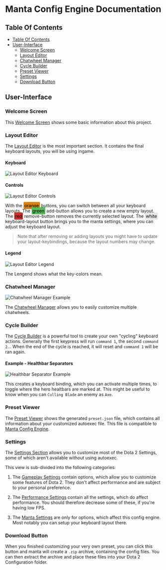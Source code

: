 # Manta Config Engine Documentation

## Table Of Contents
<!-- TOC depthFrom:2 depthTo:3 withLinks:1 updateOnSave:1 orderedList:0 -->

- [Table Of Contents](#table-of-contents)
- [User-Interface](#user-interface)
	- [Welcome Screen](#welcome-screen)
	- [Layout Editor](#layout-editor)
	- [Chatwheel Manager](#chatwheel-manager)
	- [Cycle Builder](#cycle-builder)
	- [Preset Viewer](#preset-viewer)
	- [Settings](#settings)
	- [Download Button](#download-button)

<!-- /TOC -->

## User-Interface

### Welcome Screen

This [Welcome Screen](https://manta.dodekeract.report) shows some basic information about this project.

### Layout Editor

The [Layout Editor](https://manta.dodekeract.report/#/editor) is the most important section.
It contains the final keyboard layouts, you will be using ingame.

#### Keyboard

![Layout Editor Keyboard][image-user-interface-layout-editor-keyboard]

#### Controls

![Layout Editor Controls][image-user-interface-layout-editor-controls]

With the <span style="background-color: #d58512; padding: 3px; border-radius: 3px; color: black;">orange</span> buttons, you can switch between all your keyboard layouts.
The <span style="background-color: #5cb85c; padding: 3px; border-radius: 3px; color: black;">green</span> add-button allows you to create a new empty layout.
The <span style="background-color: #c9302c; padding: 3px; border-radius: 3px; color: black;">red</span> remove-button removes the currently selected layout.
The <span style="background-color: #e6e6e6; padding: 3px; border-radius: 3px; color: black;">white</span> keyboard-layout button brings you to the manta settings, where you can adjust the keyboard layout.

> Note that after removing or adding layouts you might have to update your layout-keybindings, because the layout numbers may change.

#### Legend

![Layout Editor Legend][image-user-interface-layout-editor-legend]

The Lengend shows what the key-colors mean.

### Chatwheel Manager

![Chatwheel Manager Example][image-user-interface-chatwheel-manager-example]

The [Chatwheel Manager](https://manta.dodekeract.report/#/chatwheels) allows you to easily customize multiple chatwheels.

### Cycle Builder

The [Cycle Builder](https://manta.dodekeract.report/#/cycle-builder) is a powerful tool to create your own "cycling" keyboard actions.
Generally the first keypress will run `command 1`, the second `command 2`...
When the end of the cycle is reached, it will reset and `command 1` will be ran again.

#### Example - Healthbar Separators

![Healthbar Separator Example][image-user-interface-cycle-builder-example]

This creates a keyboard binding, which you can activate multiple times,
to toggle where the hero healtbars are marked at.
This might be useful to know when you can `Culling Blade` an enemy as `Axe`.

### Preset Viewer

The [Preset Viewer](https://manta.dodekeract.report/#/preset) shows the generated `preset.json` file,
which contains all information about your customized autoexec file.
This file is compatible to [Manta Config Engine](https://github.com/dodekeract/manta-config-engine).

### Settings

The [Settings Section](https://manta.dodekeract.report/#/settings) allows you to customize most of the
Dota 2 Settings, some of which aren't available without using autoexec.

This view is sub-divided into the following categories:

1. The [Gameplay Settings](https://manta.dodekeract.report/#/settings/gameplay) contain options, which allow you to customize some features of Dota 2.
They don't affect performance and are subject to your personal preference.

2. The [Performance Settings](https://manta.dodekeract.report/#/settings/performance) contain all the settings, which do affect performance.
You should therefore decrease some of these, if you're having low FPS.

3. The [Manta Settings](https://manta.dodekeract.report/#/settings/engine) are only for options, which affect this config engine.
Most notably you can setup your keyboard layout there.

### Download Button

When you finished customizing your very own preset, you can click this button and manta will create a `.zip` archive, containing the config files.
You can then extract the archive and place these files into your Dota 2 Configuration folder.

[image-user-interface-layout-editor-controls]: https://raw.githubusercontent.com/dodekeract/manta-config-engine-app/master/documentation/images/user-interface/layout-editor-controls.png

[image-user-interface-layout-editor-keyboard]: https://raw.githubusercontent.com/dodekeract/manta-config-engine-app/master/documentation/images/user-interface/layout-editor-keyboard.png

[image-user-interface-layout-editor-legend]: https://raw.githubusercontent.com/dodekeract/manta-config-engine-app/master/documentation/images/user-interface/layout-editor-legend.png

[image-user-interface-cycle-builder-example]: https://raw.githubusercontent.com/dodekeract/manta-config-engine-app/master/documentation/images/user-interface/cycle-builder-example.png

[image-user-interface-chatwheel-manager-example]: https://raw.githubusercontent.com/dodekeract/manta-config-engine-app/master/documentation/images/user-interface/chatwheel-manager-example.png
